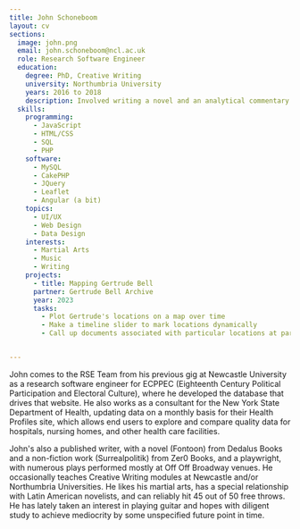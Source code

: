 ```yaml
---
title: John Schoneboom
layout: cv
sections:
  image: john.png
  email: john.schoneboom@ncl.ac.uk
  role: Research Software Engineer
  education:
    degree: PhD, Creative Writing
    university: Northumbria University
    years: 2016 to 2018
    description: Involved writing a novel and an analytical commentary
  skills:
    programming:
      - JavaScript
      - HTML/CSS
      - SQL
      - PHP
    software:
      - MySQL
      - CakePHP
      - JQuery
      - Leaflet
      - Angular (a bit)
    topics:
      - UI/UX
      - Web Design
      - Data Design
    interests:
      - Martial Arts
      - Music
      - Writing
    projects:
      - title: Mapping Gertrude Bell
      partner: Gertrude Bell Archive
      year: 2023
      tasks:
        - Plot Gertrude's locations on a map over time
        - Make a timeline slider to mark locations dynamically
        - Call up documents associated with particular locations at particular times


---
```

John comes to the RSE Team from his previous gig at Newcastle University as a research software engineer for ECPPEC (Eighteenth Century Political Participation and Electoral Culture), where he developed the database that drives that website. He also works as a consultant for the New York State Department of Health, updating data on a monthly basis for their Health Profiles site, which allows end users to explore and compare quality data for hospitals, nursing homes, and other health care facilities.

John's also a published writer, with a novel (Fontoon) from Dedalus Books and a non-fiction work (Surrealpolitik) from Zer0 Books, and a playwright, with numerous plays performed mostly at Off Off Broadway venues. He occasionally teaches Creative Writing modules at Newcastle and/or Northumbria Universities. He likes his martial arts, has a special relationship with Latin American novelists, and can reliably hit 45 out of 50 free throws. He has lately taken an interest in playing guitar and hopes with diligent study to achieve mediocrity by some unspecified future point in time.
